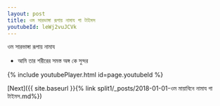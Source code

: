 ```yaml
---
layout: post
title: ওম সারভাঙ্গা রূপায় নামায গা টাইমস
youtubeId: leWj2vuJCVk
---
```

 
 
 ওম সারভাঙ্গা রূপায় নামায  
 
 -  আমি তার শরীরের সমস্ত অঙ্গ কে সুন্দর 
 
  
 
  
 
 
 
 
 
 


{% include youtubePlayer.html id=page.youtubeId %}
 
[Next]({{ site.baseurl }}{% link  split1/_posts/2018-01-01-ওম মায়াবিনে নামায গা টাইমস.md%})
 
